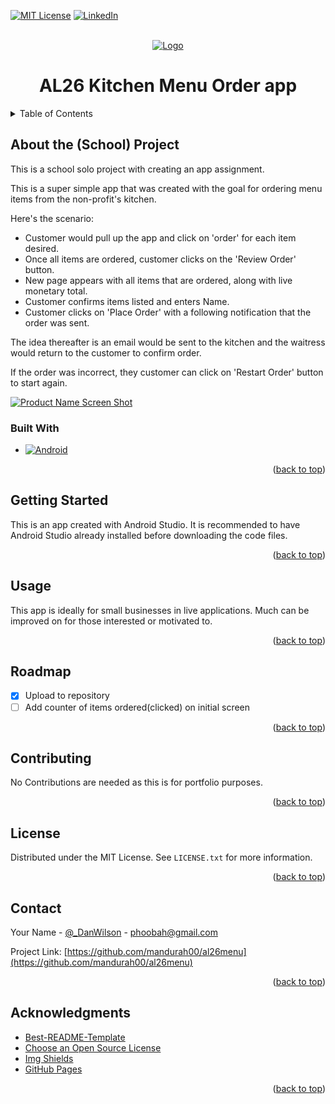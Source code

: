 <a name="readme-top"></a>
[![MIT License][license-shield]][license-url]
[![LinkedIn][linkedin-shield]][linkedin-url]

<!-- PROJECT LOGO -->
<br />
<div align="center">
  <a href="https://github.com/mandurah00/al26menu">
    <img src="https://danwilson.dev/meta/ReadMe_al26.gif" alt="Logo">
  </a>

  <h1 align="center">AL26 Kitchen Menu Order app</h1>
</div>



<!-- TABLE OF CONTENTS -->
<details>
  <summary>Table of Contents</summary>
  <ol>
    <li>
      <a href="#about-the-school-project">About The Project</a>
      <ul>
        <li><a href="#built-with">Built With</a></li>
      </ul>
    </li>
    <li>
      <a href="#getting-started">Getting Started</a>
    </li>
    <li><a href="#usage">Usage</a></li>
    <li><a href="#roadmap">Roadmap</a></li>
    <li><a href="#contributing">Contributing</a></li>
    <li><a href="#license">License</a></li>
    <li><a href="#contact">Contact</a></li>
    <li><a href="#acknowledgments">Acknowledgments</a></li>
  </ol>
</details>



<!-- ABOUT THE PROJECT -->
## About the (School) Project

This is a school solo project with creating an app assignment.

This is a super simple app that was created with the goal for ordering menu items from the non-profit's kitchen.

Here's the scenario:
* Customer would pull up the app and click on 'order' for each item desired.
* Once all items are ordered, customer clicks on the 'Review Order' button.
* New page appears with all items that are ordered, along with live monetary total.
* Customer confirms items listed and enters Name.
* Customer clicks on 'Place Order' with a following notification that the order was sent.

The idea thereafter is an email would be sent to the kitchen and the waitress would return to the customer to confirm order.

If the order was incorrect, they customer can click on 'Restart Order' button to start again.

[![Product Name Screen Shot][product-screenshot]](https://danwilson.dev)



### Built With

* [![Android][AndroidStudio]][Android-url]

<p align="right">(<a href="#readme-top">back to top</a>)</p>



<!-- GETTING STARTED -->
## Getting Started

This is an app created with Android Studio. It is recommended to have Android Studio already installed before downloading the code files.

<p align="right">(<a href="#readme-top">back to top</a>)</p>



<!-- USAGE EXAMPLES -->
## Usage

This app is ideally for small businesses in live applications. Much can be improved on for those interested or motivated to. 

<p align="right">(<a href="#readme-top">back to top</a>)</p>



<!-- ROADMAP -->
## Roadmap

- [x] Upload to repository
- [ ] Add counter of items ordered(clicked) on initial screen

<p align="right">(<a href="#readme-top">back to top</a>)</p>



<!-- CONTRIBUTING -->
## Contributing

No Contributions are needed as this is for portfolio purposes.

<p align="right">(<a href="#readme-top">back to top</a>)</p>



<!-- LICENSE -->
## License

Distributed under the MIT License. See `LICENSE.txt` for more information.

<p align="right">(<a href="#readme-top">back to top</a>)</p>



<!-- CONTACT -->
## Contact

Your Name - [@_DanWilson](https://www.linkedin.com/in/idanwilson/) - phoobah@gmail.com

Project Link: [https://github.com/mandurah00/al26menu](https://github.com/mandurah00/al26menu)

<p align="right">(<a href="#readme-top">back to top</a>)</p>



<!-- ACKNOWLEDGMENTS -->
## Acknowledgments

* [Best-README-Template](https://github.com/othneildrew/Best-README-Template)
* [Choose an Open Source License](https://choosealicense.com)
* [Img Shields](https://shields.io)
* [GitHub Pages](https://pages.github.com)

<p align="right">(<a href="#readme-top">back to top</a>)</p>



<!-- MARKDOWN LINKS & IMAGES -->
<!-- https://www.markdownguide.org/basic-syntax/#reference-style-links -->
[license-shield]: https://img.shields.io/github/license/othneildrew/Best-README-Template.svg?style=for-the-badge
[license-url]: https://github.com/mandurah00/al26menu/blob/main/LICENSE.txt
[linkedin-shield]: https://img.shields.io/badge/-LinkedIn-black.svg?style=for-the-badge&logo=linkedin&colorB=555
[linkedin-url]: https://www.linkedin.com/in/idanwilson/
[product-screenshot]: https://danwilson.dev/assets/al26menu-347cb713.png
[AndroidStudio]: https://img.shields.io/badge/Android-35495E?style=for-the-badge&logo=android&logoColor=4FC08D
[Android-url]: https://developer.android.com/
